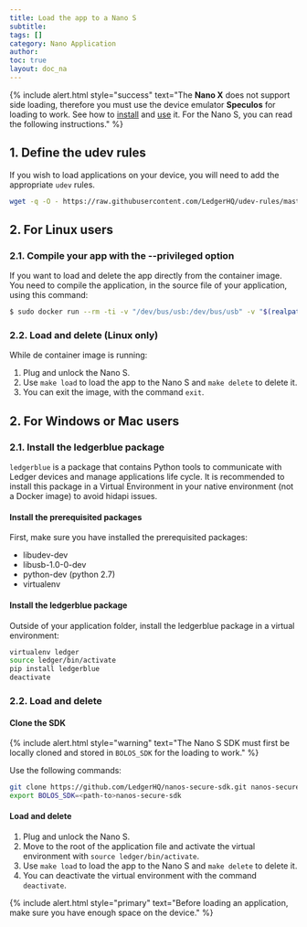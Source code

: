 ```yaml
---
title: Load the app to a Nano S
subtitle:
tags: []
category: Nano Application
author:
toc: true
layout: doc_na
---
```




<!--  -->
{% include alert.html style="success" text="The <b>Nano X</b> does not support side loading, therefore you must use the device emulator <b>Speculos</b> for loading to work. See how to <a href='../../speculos/start-here'>install</a> and <a href='../../speculos/introduction'>use</a> it. For the Nano S, you can read the following instructions." %}
<!--  -->

## 1. Define the udev rules

If you wish to load applications on your device, you will need to add the appropriate `udev` rules.

``` bash
wget -q -O - https://raw.githubusercontent.com/LedgerHQ/udev-rules/master/add_udev_rules.sh | sudo bash
```

## 2. For Linux users

### 2.1. Compile your app with the --privileged option

If you want to load and delete the app directly from the container image. You need to compile the application, in the source file of your application, using this command:

```bash
$ sudo docker run --rm -ti -v "/dev/bus/usb:/dev/bus/usb" -v "$(realpath .):/app" --privileged ledger-app-builder:latest
```
### 2.2. Load and delete (Linux only)

While de container image is running:
1. Plug and unlock the Nano S.
3. Use `make load` to load the app to the Nano S and `make delete` to delete it.
3. You can exit the image, with the command `exit`.


## 2. For Windows or Mac users

### 2.1. Install the ledgerblue package

`ledgerblue` is a package that contains Python tools to communicate with Ledger devices and manage applications life cycle. It is recommended to install this package in a Virtual Environment in your native environment (not a Docker image) to avoid hidapi issues.

#### Install the prerequisited packages

First, make sure you have installed the prerequisited packages:
  * libudev-dev
  * libusb-1.0-0-dev
  * python-dev (python 2.7)
  * virtualenv

#### Install the ledgerblue package

Outside of your application folder, install the ledgerblue package in a virtual environment:

```bash
virtualenv ledger
source ledger/bin/activate
pip install ledgerblue
deactivate
```

### 2.2. Load and delete

#### Clone the SDK

<!--  -->
{% include alert.html style="warning" text="The Nano S SDK must first be locally cloned and stored in <code>BOLOS_SDK</code> for the loading to work." %}
<!--  -->

Use the following commands:

```bash
git clone https://github.com/LedgerHQ/nanos-secure-sdk.git nanos-secure-sdk
export BOLOS_SDK=<path-to>nanos-secure-sdk
```

#### Load and delete

1. Plug and unlock the Nano S.
2. Move to the root of the application file and activate the virtual environment with `source ledger/bin/activate`.
3. Use `make load` to load the app to the Nano S and `make delete` to delete it.
4. You can deactivate the virtual environment with the command `deactivate`.

<!--  -->
{% include alert.html style="primary" text="Before loading an application, make sure you have enough space on the device." %}
<!--  -->
